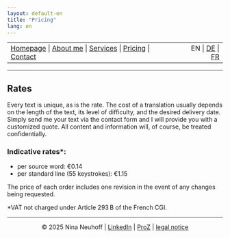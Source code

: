 ```yaml
---
layout: default-en
title: "Pricing"
lang: en
---
```


<table width="100%">
<tr>
<td align="left">
<a href="index.html">Homepage</a> |
<a href="about.html">About me</a> |
<a href="services.html">Services</a> |
<a href="pricing.html">Pricing</a> |
<a href="contact.html">Contact</a>
</td>
<td align="right">
EN | <a href="../de/index.html">DE</a> | <a href="../fr/index.html">FR</a>
</td>
</tr>
</table>
<hr>

## Rates

Every text is unique, as is the rate. The cost of a translation usually depends on the length of the text, its level of difficulty, and the desired delivery date. Simply send me your text via the contact form and I will provide you with a customized quote. All content and information will, of course, be treated confidentially.

### Indicative rates*:
- per source word: €0.14
- per standard line (55 keystrokes): €1.15

The price of each order includes one revision in the event of any changes being requested.

*VAT not charged under Article 293 B of the French CGI.

<!-- Footer -->
<hr>
<p align="center">
&copy; 2025 Nina Neuhoff | <a href="http://www.linkedin.com/in/nina-neuhoff-32b162283">LinkedIn</a> | <a href="https://www.proz.com/translator/4180778">ProZ</a> | <a href="impressum.html">legal notice</a>
</p>
